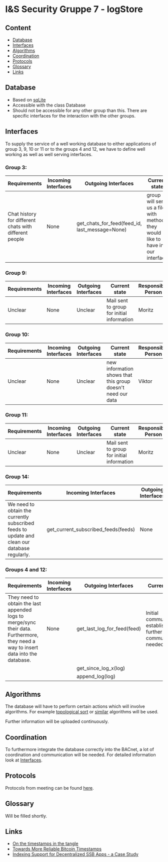 # I&S Security Gruppe 7 - logStore

## Content

*   [Database](#database)
*   [Interfaces](#interfaces)
*   [Algorithms](#algorithms)
*   [Coordination](#coordination)
*   [Protocols](#protocols)
*   [Glossary](#glossary)
*   [Links](#links)

## Database

* Based on [sqLite](https://www.sqlite.org/index.html)
* Accessible with the class Database
* Should not be accessible for any other group than this. There are specific interfaces for the interaction with the other groups.

## Interfaces

To supply the service of a well working database to either applications of group 3, 9, 10 or 11 or to the groups 4 and 12, we have to define well working as well as well serving interfaces.

### Group 3:

| Requirements                                           | Incoming Interfaces | Outgoing Interfaces                            | Current state                       | Responsible Person |
|--------------------------------------------------------|---------------------|------------------------------------------------|-------------------------------------|--------------------|
| Chat history for different chats with different people | None                | get_chats_for_feed(feed_id, last_message=None) | group will send us a file with methods they would like to have in our interface | Viktor             |

### Group 9:

| Requirements | Incoming Interfaces | Outgoing Interfaces | Current state                              | Responsible Person |
|--------------|---------------------|---------------------|--------------------------------------------|--------------------|
| Unclear      | None                | Unclear             | Mail sent to group for initial information | Moritz             |

### Group 10: 

| Requirements | Incoming Interfaces | Outgoing Interfaces | Current state                              | Responsible Person |
|--------------|---------------------|---------------------|--------------------------------------------|--------------------|
| Unclear      | None                | Unclear             | new information shows that this group doesn't need our data | Viktor             |

### Group 11:

| Requirements | Incoming Interfaces | Outgoing Interfaces | Current state                              | Responsible Person |
|--------------|---------------------|---------------------|--------------------------------------------|--------------------|
| Unclear      | None                | Unclear             | Mail sent to group for initial information | Moritz             |

### Group 14:

| Requirements                                                                                 | Incoming Interfaces                 | Outgoing Interfaces | Current state                              | Responsible Person |
|----------------------------------------------------------------------------------------------|-------------------------------------|---------------------|--------------------------------------------|--------------------|
| We need to obtain the currently subscribed feeds to update and clean our database regularly. | get_current_subscribed_feeds(feeds) | None                | Mail sent to group for initial information | Moritz             |

### Groups 4 and 12:

| Requirements                                                                                                                        | Incoming Interfaces | Outgoing Interfaces         | Current state                                                    | Responsible Person |
|-------------------------------------------------------------------------------------------------------------------------------------|---------------------|-----------------------------|------------------------------------------------------------------|--------------------|
| They need to obtain the last appended logs to merge/sync their data. Furthermore, they need a way to insert data into the database. | None                | get_last_log_for_feed(feed) | Initial communication established, further communication needed. | Moritz & Viktor    |
|                                                                                                                                     |                     | get_since_log_x(log)        |                                                                  |                    |
|                                                                                                                                     |                     | append_log(log)             |                                                                  |                    |

## Algorithms

The database will have to perform certain actions which will involve algorithms. For example [topological sort](https://en.wikipedia.org/wiki/Topological_sorting) or [similar](https://en.wikipedia.org/wiki/Category:Database_algorithms) algorithms will be used. 

Further information will be uploaded continuously.

## Coordination

To furthermore integrate the database correctly into the BACnet, a lot of coordination and communication will be needed. For detailed information look at [Interfaces](#interfaces).

## Protocols

Protocols from meeting can be found [here](https://github.com/cn-uofbasel/BACnet/tree/master/groups/07-logStore/Protocols).

## Glossary

Will be filled shortly.

## Links

* [On the timestamps in the tangle](https://assets.ctfassets.net/r1dr6vzfxhev/4iQXZ7bZGwSsE26SkqOQao/2ebf046578dabec5c1d3c48ed442c86f/On_timestamps_in_the_Tangle.pdf)
* [Towards More Reliable
Bitcoin Timestamps](https://arxiv.org/pdf/1803.09028.pdf)
* [Indexing Support for Decentralized SSB Apps - a Case Study](https://drive.google.com/file/d/1PyjW1zXxL00kidhn7R9k6mvYNqSiTugD/view?usp=sharing)
